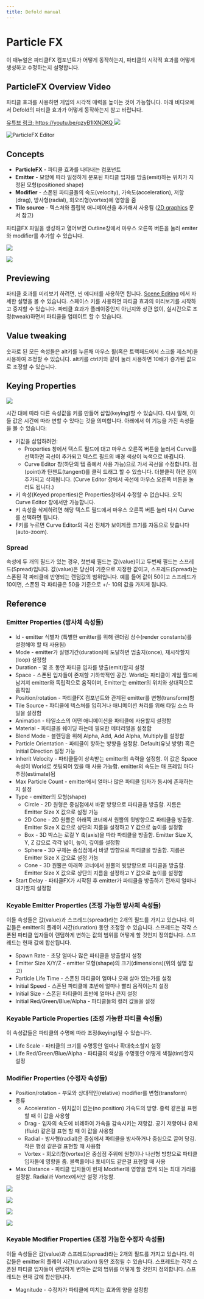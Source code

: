 ```yaml
---
title: Defold manual
---
```


# Particle FX
이 매뉴얼은 파티클FX 컴포넌트가 어떻게 동작하는지, 파티클의 시각적 효과를 어떻게 생성하고 수정하는지 설명합니다.

## ParticleFX Overview Video
파티클 효과를 사용하면 게임의 시각적 매력을 높이는 것이 가능합니다. 아래 비디오에서 Defold의 파티클 효과가 어떻게 동작하는지 참고 바랍니다.

[유튜브 링크: https://youtu.be/qzyB1lXNDKQ
![](https://img.youtube.com/vi/qzyB1lXNDKQ/0.jpg)](https://www.youtube.com/watch?v=qzyB1lXNDKQ)

![ParticleFX Editor](images/particlefx/effect_editor.png)

## Concepts
* **ParticleFX** - 파티클 효과를 나타내는 컴포넌트
* **Emitter** - 모양에 따라 일정하게 분포된 파티클 입자를 방출(emit)하는 위치가 지정된 모형(positioned shape)
* **Modifier** - 스폰된 파티클들의 속도(velocity), 가속도(acceleration), 저항(drag), 방사형(radial), 회오리형(vortex)에 영향을 줌
* **Tile source** - 텍스쳐와 플립북 애니메이션을 추가해서 사용됨 ([2D graphics](/manuals/2dgraphics) 문서 참고)

파티클FX 파일을 생성하고 열어보면 Outline창에서 마우스 오른쪽 버튼을 눌러 emiter와 modifier를 추가할 수 있습니다.

![](images/particlefx/effect_outline.png)

![](images/particlefx/emitter_properties.png)

## Previewing
파티클 효과를 미리보기 하려면, 씬 에디터를 사용하면 됩니다. [Scene Editing](/manuals/scene-editing) 에서 자세한 설명을 볼 수 있습니다. 스페이스 키를 사용하면 파티클 효과의 미리보기를 시작하고 중지할 수 있습니다. 파티클 효과가 플레이중인지 아닌지와 상관 없이, 실시간으로 조정(tweak)하면서 파티클을 업데이트 할 수 있습니다.

## Value tweaking
숫자로 된 모든 속성들은 alt키를 누른채 마우스 휠(혹은 트랙패드에서 스크롤 제스쳐)을 사용하여 조정할 수 있습니다. alt키를 ctrl키와 같이 눌러 사용하면 10배가 증가된 값으로 조정할 수 있습니다.

## Keying Properties

![](images/particlefx/curve_editor.png)

시간 대에 따라 다른 속성값을 키를 만들어 삽입(keying)할 수 있습니다. 다시 말해, 이들 값은 시간에 따라 변할 수 있다는 것을 의미합니다. 아래에서 이 기능을 가진 속성들을 볼 수 있습니다:

* 키값을 삽입하려면:
    * Properties 창에서 텍스트 필드에 대고 마우스 오른쪽 버튼을 눌러서 Curve를 선택하면 곡선이 추가되고 텍스트 필드의 배경 색상이 녹색으로 바뀝니다.
    * Curve Editor 창(하단의 탭 중에서 사용 가능)으로 가서 곡선을 수정합니다. 점(point)과 탄젠트(tangent)를 클릭 드래그 할 수 있습니다. 더블클릭 하면 점이 추가되고 삭제됩니다. (Curve Editor 창에서 곡선에 마우스 오른쪽 버튼을 눌러도 됩니다.)
* 키 속성(Keyed properties)은 Properties창에서 수정할 수 없습니다. 오직 Curve Editor 창에서만 가능합니다.
* 키 속성을 삭제하려면 해당 텍스트 필드에서 마우스 오른쪽 버튼 눌러 다시 Curve를 선택하면 됩니다.
* F키를 누르면 Curve Editor의 곡선 전체가 보이게끔 크기를 자동으로 맞춥니다(auto-zoom).

### Spread
속성에 두 개의 필드가 있는 경우, 첫번째 필드는 값(value)이고 두번째 필드는 스프레드(Spread)입니다. 값(value)은 당신이 기준으로 지정한 값이고, 스프레드(Spread)는 스폰된 각 파티클에 반영되는 랜덤값의 범위입니다. 예를 들어 값이 50이고 스프레드가 10이면, 스폰된 각 파티클은 50을 기준으로 +/- 10의 값을 가지게 됩니다.

## Reference

### Emitter Properties (방사체 속성들)
* Id - emitter 식별자 (특별한 emitter를 위해 렌더링 상수(render constants)를 설정해야 할 때 사용됨)
* Mode - emitter가 실행기간(duration)에 도달하면 멈출지(once), 재시작할지(loop) 설정함
* Duration - 몇 초 동안 파티클 입자를 방출(emit)할지 설정
* Space - 스폰된 입자들이 존재할 기하학적인 공간. World는 파티클이 게임 월드에 남겨져 emitter와 독립적으로 움직이며, Emitter는 emitter의 위치와 상대적으로 움직임
* Position/rotation - 파티클FX 컴포넌트와 관계된 emitter를 변형(transform)함
* Tile Source - 파티클에 텍스쳐를 입히거나 애니메이션 처리를 위해 타일 소스 파일을 설정함
* Animation - 타일소스의 어떤 애니메이션을 파티클에 사용할지 설정함
* Material - 파티클을 쉐이딩 하는데 필요한 메터리얼을 설정함
* Blend Mode - 블렌딩을 위해 Alpha, Add, Add Alpha, Multiply를 설정함
* Particle Orientation - 파티클이 향하는 방향을 설정함. Default(유닛 방향) 혹은 Initial Direction 설정 가능
* Inherit Velocity - 파티클들이 상속받는 emitter의 속력을 설정함. 이 값은 Space 속성이 World로 셋팅되어 있을 때 사용 가능함. emitter의 속도는 매 프레임 마다 추정(estimate)됨
* Max Particle Count - emitter에서 얼마나 많은 파티클 입자가 동시에 존재하는지 설정
* Type - emitter의 모형(shape)
    * Circle - 2D 원형은 중심점에서 바깥 방향으로 파티클을 방출함. 지름은 Emitter Size X 값으로 설정 가능
    * 2D Cone - 2D 원뿔은 아래쪽 코너에서 원뿔의 윗방향으로 파티클을 방출함. Emitter Size X 값으로 상단의 지름을 설정하고 Y 값으로 높이를 설정함
    * Box - 3D 박스는 로컬 Y 축(axis)을 따라 파티클을 방출함. Emitter Size X, Y, Z 값으로 각각 넓이, 높이, 깊이를 설정함
    * Sphere - 3D 구체는 중심점에서 바깥 방향으로 파티클을 방출함. 지름은 Emitter Size X 값으로 설정 가능
    * Cone - 3D 원뿔은 아래쪽 코너에서 원뿔의 윗방향으로 파티클을 방출함. Emitter Size X 값으로 상단의 지름을 설정하고 Y 값으로 높이를 설정함
* Start Delay - 파티클FX가 시작된 후 emitter가 파티클을 방출하기 전까지 얼마나 대기할지 설정함

### Keyable Emitter Properties (조정 가능한 방사체 속성들)
이들 속성들은 값(value)과 스프레드(spread)라는 2개의 필드를 가지고 있습니다. 이 값들은 emitter의 플레이 시간(duration) 동안 조정할 수 있습니다. 스프레드는 각각 스폰된 파티클 입자들이 랜덤하게 변하는 값의 범위를 어떻게 할 것인지 정의합니다. 스프레드는 현재 값에 합산됩니다.

* Spawn Rate - 초당 얼마나 많은 파티클을 방출할지 설정
* Emitter Size X/Y/Z - emitter 모형(shape)의 크기(dimensions)(위의 설명 참고)
* Particle Life Time - 스폰된 파티클이 얼마나 오래 살아 있는가를 설정
* Initial Speed - 스폰된 파티클에 초반에 얼마나 빨리 움직이는지 설정
* Initial Size - 스폰된 파티클이 초반에 얼마나 큰지 설정
* Initial Red/Green/Blue/Alpha - 파티클들의 컬러 값들을 설정

### Keyable Particle Properties (조정 가능한 파티클 속성들)
이 속성값들은 파티클의 수명에 따라 조정(keying)될 수 있습니다.

* Life Scale - 파티클의 크기를 수명동안 얼마나 확대축소할지 설정
* Life Red/Green/Blue/Alpha - 파티클의 색상을 수명동안 어떻게 색칠(tint)할지 설정

### Modifier Properties (수정자 속성들)
* Position/rotation - 부모와 상대적인(relative) modifier를 변형(transform)
* 종류
    * Acceleration - 위치값이 없는(no position) 가속도의 방향. 중력 같은걸 표현할 때 이 값을 사용함
    * Drag - 입자의 속도에 비례하여 가속을 감속시키는 저항값. 공기 저항이나 유체(fluid) 같은걸 표현 할 때 이 값을 사용함
    * Radial - 방사형(radial)은 중심에서 파티클을 방사하거나 중심으로 끌어 당김. 작은 행성 같은걸 표현할 때 사용함
    * Vortex - 회오리형(vortex)은 중심점 주위에 원형이나 나선형 방향으로 파티클 입자들에 영향을 줌. 블랙홀이나 토네이도 같은걸 표현할 때 사용
* Max Distance - 파티클 입자들이 현재 Modifier에 영향을 받게 되는 최대 거리를 설정함. Radial과 Vortex에서만 설정 가능함.

![](images/particlefx/drag.png)

![](images/particlefx/radial.png)

![](images/particlefx/acceleration.png)

![](images/particlefx/vortex.png)

### Keyable Modifier Properties (조정 가능한 수정자 속성들)
이들 속성들은 값(value)과 스프레드(spread)라는 2개의 필드를 가지고 있습니다. 이 값들은 emitter의 플레이 시간(duration) 동안 조정될 수 있습니다. 스프레드는 각각 스폰된 파티클 입자들이 랜덤하게 변하는 값의 범위를 어떻게 할 것인지 정의합니다. 스프레드는 현재 값에 합산됩니다.

* Magnitude - 수정자가 파티클에 미치는 효과의 양을 설정함
